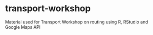 # transport-workshop
Material used for Transport Workshop on routing using R, RStudio and Google Maps API
